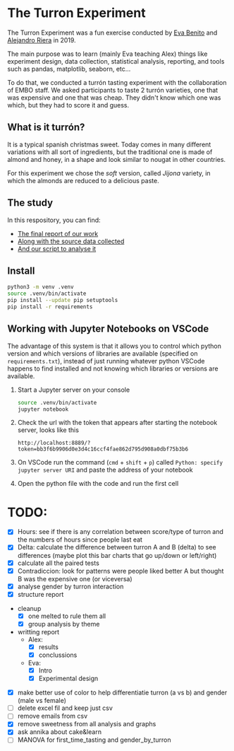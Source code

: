 # The Turron Experiment
The Turron Experiment was a fun exercise conducted by [Eva Benito]() and [Alejandro Riera](http://github.com/ariera/) in 2019.

The main purpose was to learn (mainly Eva teaching Alex) things like experiment design, data collection, statistical analysis, reporting, and tools such as pandas, matplotlib, seaborn, etc...

To do that, we conducted a turrón tasting experiment with the collaboration of EMBO staff. We asked participants to taste 2 turrón varieties, one that was expensive and one that was cheap. They didn't know which one was which, but they had to score it and guess.

## What is it turrón?

It is a typical spanish christmas sweet. Today comes in many different variations with all sort of ingredients, but the traditional one is made of almond and honey, in a shape and look similar to nougat in other countries.

For this experiment we chose the _soft_ version, called _Jijona_ variety, in which the almonds are reduced to a delicious paste.


## The study

In this respository, you can find:

* [The final report of our work](report.md)
* [Along with the source data collected](data.csv)
* [And our script to analyse it](analysis.py)

## Install
```bash
python3 -m venv .venv
source .venv/bin/activate
pip install --update pip setuptools
pip install -r requirements
```

## Working with Jupyter Notebooks on VSCode

The advantage of this system is that it allows you to control which python version and which versions of libraries are available (specified on `requirements.txt`), instead of just running whatever python VSCode happens to find installed and not knowing which libraries or versions are available.

1. Start a Jupyter server on your console
    ```bash
    source .venv/bin/activate
    jupyter notebook
    ```

2. Check the url with the token that appears after starting the notebook server, looks like this

    ```
    http://localhost:8889/?token=bb3f6b9906d0e3d4c16ccf4fae862d795d908a0dbf75b3b6
    ```


3. On VSCode run the command (`cmd` + `shift` + `p`) called `Python: specify jupyter server URI` and paste the address of your notebook

4. Open the python file with the code and run the first cell


# TODO:
- [x] Hours: see if there is any correlation between score/type of turron and the numbers of hours since people last eat
- [x] Delta: calculate the difference between turron A and B (delta) to see differences (maybe plot this bar charts that go up/down or left/right)
- [x] calculate all the paired tests
- [x] Contradiccion: look for patterns were people liked better A but thought B was the expensive one (or viceversa)
- [x] analyse gender by turron interaction
- [x] structure report
- cleanup
    - [x] one melted to rule them all
    - [x] group analysis by theme
- writting report
    - Alex:
        - [x] results
        - [x] conclussions
    - Eva:
        - [x] Intro
        - [x] Experimental design
- [x] make better use of color to help differentiatie turron (a vs b) and gender (male vs female)
- [ ] delete excel fil and keep just csv
- [ ] remove emails from csv
- [x] remove sweetness from all analysis and graphs
- [x] ask annika about cake&learn
- [ ] MANOVA for first_time_tasting and gender_by_turron